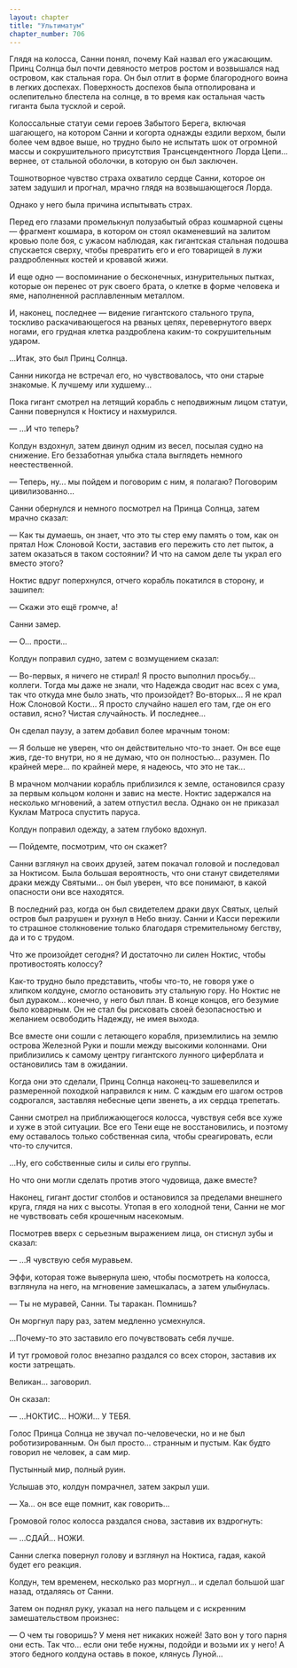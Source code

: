 ```yaml
---
layout: chapter
title: "Ультиматум"
chapter_number: 706
---
```


Глядя на колосса, Санни понял, почему Кай назвал его ужасающим. Принц Солнца был почти девяносто метров ростом и возвышался над островом, как стальная гора. Он был отлит в форме благородного воина в легких доспехах. Поверхность доспехов была отполирована и ослепительно блестела на солнце, в то время как остальная часть гиганта была тусклой и серой.

Колоссальные статуи семи героев Забытого Берега, включая шагающего, на котором Санни и когорта однажды ездили верхом, были более чем вдвое выше, но трудно было не испытать шок от огромной массы и сокрушительного присутствия Трансцендентного Лорда Цепи... вернее, от стальной оболочки, в которую он был заключен.

Тошнотворное чувство страха охватило сердце Санни, которое он затем задушил и прогнал, мрачно глядя на возвышающегося Лорда.

Однако у него была причина испытывать страх.

Перед его глазами промелькнул полузабытый образ кошмарной сцены — фрагмент кошмара, в котором он стоял окаменевший на залитом кровью поле боя, с ужасом наблюдая, как гигантская стальная подошва спускается сверху, чтобы превратить его и его товарищей в лужи раздробленных костей и кровавой жижи.

И еще одно — воспоминание о бесконечных, изнурительных пытках, которые он перенес от рук своего брата, о клетке в форме человека и яме, наполненной расплавленным металлом.

И, наконец, последнее — видение гигантского стального трупа, тоскливо раскачивающегося на рваных цепях, перевернутого вверх ногами, его грудная клетка раздроблена каким-то сокрушительным ударом.

...Итак, это был Принц Солнца.

Санни никогда не встречал его, но чувствовалось, что они старые знакомые. К лучшему или худшему...

Пока гигант смотрел на летящий корабль с неподвижным лицом статуи, Санни повернулся к Ноктису и нахмурился.

— ...И что теперь?

Колдун вздохнул, затем двинул одним из весел, посылая судно на снижение. Его беззаботная улыбка стала выглядеть немного неестественной.

— Теперь, ну... мы пойдем и поговорим с ним, я полагаю? Поговорим цивилизованно...

Санни обернулся и немного посмотрел на Принца Солнца, затем мрачно сказал:

— Как ты думаешь, он знает, что это ты стер ему память о том, как он прятал Нож Слоновой Кости, заставив его пережить сто лет пыток, а затем оказаться в таком состоянии? И что на самом деле ты украл его вместо этого?

Ноктис вдруг поперхнулся, отчего корабль покатился в сторону, и зашипел:

— Скажи это ещё громче, а!

Санни замер.

— О... прости...

Колдун поправил судно, затем с возмущением сказал:

— Во-первых, я ничего не стирал! Я просто выполнил просьбу... коллеги. Тогда мы даже не знали, что Надежда сводит нас всех с ума, так что откуда мне было знать, что произойдет? Во-вторых... Я не крал Нож Слоновой Кости... Я просто случайно нашел его там, где он его оставил, ясно? Чистая случайность. И последнее...

Он сделал паузу, а затем добавил более мрачным тоном:

— Я больше не уверен, что он действительно что-то знает. Он все еще жив, где-то внутри, но я не думаю, что он полностью... разумен. По крайней мере... по крайней мере, я надеюсь, что это не так...

В мрачном молчании корабль приблизился к земле, остановился сразу за первым кольцом колонн и завис на месте. Ноктис задержался на несколько мгновений, а затем отпустил весла. Однако он не приказал Куклам Матроса спустить паруса.

Колдун поправил одежду, а затем глубоко вдохнул.

— Пойдемте, посмотрим, что он скажет?

Санни взглянул на своих друзей, затем покачал головой и последовал за Ноктисом. Была большая вероятность, что они станут свидетелями драки между Святыми... он был уверен, что все понимают, в какой опасности они все находятся.

В последний раз, когда он был свидетелем драки двух Святых, целый остров был разрушен и рухнул в Небо внизу. Санни и Касси пережили то страшное столкновение только благодаря стремительному бегству, да и то с трудом.

Что же произойдет сегодня? И достаточно ли силен Ноктис, чтобы противостоять колоссу?

Как-то трудно было представить, чтобы что-то, не говоря уже о хлипком колдуне, смогло остановить эту стальную гору. Но Ноктис не был дураком... конечно, у него был план. В конце концов, его безумие было коварным. Он не стал бы рисковать своей безопасностью и желанием освободить Надежду, не имея выхода.

Все вместе они сошли с летающего корабля, приземлились на землю острова Железной Руки и пошли между высокими колоннами. Они приблизились к самому центру гигантского лунного циферблата и остановились там в ожидании.

Когда они это сделали, Принц Солнца наконец-то зашевелился и размеренной походкой направился к ним. С каждым его шагом остров содрогался, заставляя небесные цепи звенеть, а их сердца трепетать.

Санни смотрел на приближающегося колосса, чувствуя себя все хуже и хуже в этой ситуации. Все его Тени еще не восстановились, и поэтому ему оставалось только собственная сила, чтобы среагировать, если что-то случится.

...Ну, его собственные силы и силы его группы.

Но что они могли сделать против этого чудовища, даже вместе?

Наконец, гигант достиг столбов и остановился за пределами внешнего круга, глядя на них с высоты. Утопая в его холодной тени, Санни не мог не чувствовать себя крошечным насекомым.

Посмотрев вверх с серьезным выражением лица, он стиснул зубы и сказал:

— ...Я чувствую себя муравьем.

Эффи, которая тоже вывернула шею, чтобы посмотреть на колосса, взглянула на него, на мгновение замешкалась, а затем улыбнулась.

— Ты не муравей, Санни. Ты таракан. Помнишь?

Он моргнул пару раз, затем медленно усмехнулся.

...Почему-то это заставило его почувствовать себя лучше.

И тут громовой голос внезапно раздался со всех сторон, заставив их кости затрещать.

Великан... заговорил.

Он сказал:

— ...НОКТИС... НОЖИ... У ТЕБЯ.

Голос Принца Солнца не звучал по-человечески, но и не был роботизированным. Он был просто... странным и пустым. Как будто говорил не человек, а сам мир.

Пустынный мир, полный руин.

Услышав это, колдун помрачнел, затем закрыл уши.

— Ха... он все еще помнит, как говорить...

Громовой голос колосса раздался снова, заставив их вздрогнуть:

— ...СДАЙ... НОЖИ.

Санни слегка повернул голову и взглянул на Ноктиса, гадая, какой будет его реакция.

Колдун, тем временем, несколько раз моргнул... и сделал большой шаг назад, отдаляясь от Санни.

Затем он поднял руку, указал на него пальцем и с искренним замешательством произнес:

— О чем ты говоришь? У меня нет никаких ножей! Зато вон у того парня они есть. Так что... если они тебе нужны, подойди и возьми их у него! А этого бедного колдуна оставь в покое, клянусь Луной...